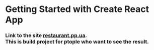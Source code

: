 # Getting Started with Create React App
<h3>Link to the site <a target="_blank" style="cursor:pointer" href="https://restaurant.pp.ua">restaurant.pp.ua</a>. </br>
This is build project for ptople who want to see the result.
